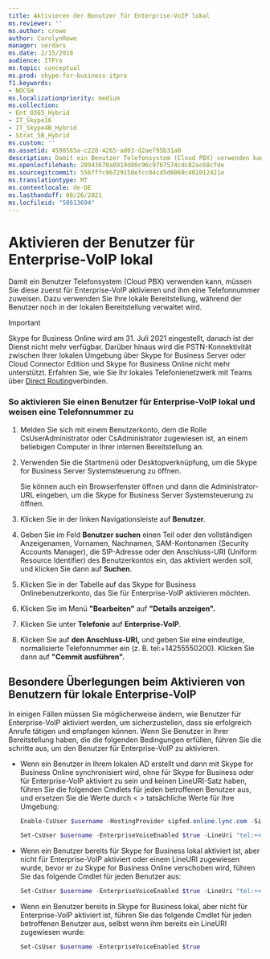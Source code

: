 ```yaml
---
title: Aktivieren der Benutzer für Enterprise-VoIP lokal
ms.reviewer: ''
ms.author: crowe
author: CarolynRowe
manager: serdars
ms.date: 2/15/2018
audience: ITPro
ms.topic: conceptual
ms.prod: skype-for-business-itpro
f1.keywords:
- NOCSH
ms.localizationpriority: medium
ms.collection:
- Ent_O365_Hybrid
- IT_Skype16
- IT_Skype4B_Hybrid
- Strat_SB_Hybrid
ms.custom: ''
ms.assetid: 4598565a-c228-4265-ad03-d2aef95b31a0
description: Damit ein Benutzer Telefonsystem (Cloud PBX) verwenden kann, müssen Sie diese zuerst für Enterprise-VoIP aktivieren und ihm eine Telefonnummer zuweisen. Dazu verwenden Sie Ihre lokale Bereitstellung, während der Benutzer noch in der lokalen Bereitstellung verwaltet wird.
ms.openlocfilehash: 28943670a0919d80c96c97b7574cdc82ac68cfde
ms.sourcegitcommit: 556fffc96729150efcc04cd5d6069c402012421e
ms.translationtype: MT
ms.contentlocale: de-DE
ms.lasthandoff: 08/26/2021
ms.locfileid: "58613694"
---
```

# <a name="enable-the-users-for-enterprise-voice-on-premises"></a>Aktivieren der Benutzer für Enterprise-VoIP lokal
 
Damit ein Benutzer Telefonsystem (Cloud PBX) verwenden kann, müssen Sie diese zuerst für Enterprise-VoIP aktivieren und ihm eine Telefonnummer zuweisen. Dazu verwenden Sie Ihre lokale Bereitstellung, während der Benutzer noch in der lokalen Bereitstellung verwaltet wird.

> [!Important]
> Skype for Business Online wird am 31. Juli 2021 eingestellt, danach ist der Dienst nicht mehr verfügbar.  Darüber hinaus wird die PSTN-Konnektivität zwischen Ihrer lokalen Umgebung über Skype for Business Server oder Cloud Connector Edition und Skype for Business Online nicht mehr unterstützt.  Erfahren Sie, wie Sie Ihr lokales Telefonienetzwerk mit Teams über [Direct Routing](/MicrosoftTeams/direct-routing-landing-page)verbinden.
  
### <a name="to-enable-a-user-for-enterprise-voice-on-premises-and-assign-a-phone-number"></a>So aktivieren Sie einen Benutzer für Enterprise-VoIP lokal und weisen eine Telefonnummer zu

1. Melden Sie sich mit einem Benutzerkonto, dem die Rolle CsUserAdministrator oder CsAdministrator zugewiesen ist, an einem beliebigen Computer in Ihrer internen Bereitstellung an.
    
2. Verwenden Sie die Startmenü oder Desktopverknüpfung, um die Skype for Business Server Systemsteuerung zu öffnen.
    
    Sie können auch ein Browserfenster öffnen und dann die Administrator-URL eingeben, um die Skype for Business Server Systemsteuerung zu öffnen.
    
3. Klicken Sie in der linken Navigationsleiste auf **Benutzer**.
    
4. Geben Sie im Feld **Benutzer suchen** einen Teil oder den vollständigen Anzeigenamen, Vornamen, Nachnamen, SAM-Kontonamen (Security Accounts Manager), die SIP-Adresse oder den Anschluss-URI (Uniform Resource Identifier) des Benutzerkontos ein, das aktiviert werden soll, und klicken Sie dann auf **Suchen**.
    
5. Klicken Sie in der Tabelle auf das Skype for Business Onlinebenutzerkonto, das Sie für Enterprise-VoIP aktivieren möchten.
    
6. Klicken Sie im Menü **"Bearbeiten"** auf **"Details anzeigen".**
    
7. Klicken Sie unter **Telefonie** auf **Enterprise-VoIP**.
    
8. Klicken Sie auf **den Anschluss-URI,** und geben Sie eine eindeutige, normalisierte Telefonnummer ein (z. B. tel:+14255550200). Klicken Sie dann auf **"Commit ausführen".**
    
## <a name="special-considerations-when-enabling-users-for-enterprise-voice-on-premises"></a>Besondere Überlegungen beim Aktivieren von Benutzern für lokale Enterprise-VoIP

In einigen Fällen müssen Sie möglicherweise ändern, wie Benutzer für Enterprise-VoIP aktiviert werden, um sicherzustellen, dass sie erfolgreich Anrufe tätigen und empfangen können. Wenn Sie Benutzer in Ihrer Bereitstellung haben, die die folgenden Bedingungen erfüllen, führen Sie die schritte aus, um den Benutzer für Enterprise-VoIP zu aktivieren.
  
- Wenn ein Benutzer in Ihrem lokalen AD erstellt und dann mit Skype for Business Online synchronisiert wird, ohne für Skype for Business oder für Enterprise-VoIP aktiviert zu sein und keinen LineURI-Satz haben, führen Sie die folgenden Cmdlets für jeden betroffenen Benutzer aus, und ersetzen Sie die Werte durch \< \> tatsächliche Werte für Ihre Umgebung:
    
  ```powershell
  Enable-CsUser $username -HostingProvider sipfed.online.lync.com -SipAddress sip:<UserName>@<SIP Domain>
  ```

  ```powershell
  Set-CsUser $username -EnterpriseVoiceEnabled $true -LineUri "tel:+<Telephone Number>"
  ```

- Wenn ein Benutzer bereits für Skype for Business lokal aktiviert ist, aber nicht für Enterprise-VoIP aktiviert oder einem LineURI zugewiesen wurde, bevor er zu Skype for Business Online verschoben wird, führen Sie das folgende Cmdlet für jeden Benutzer aus:
    
  ```powershell
  Set-CsUser $username -EnterpriseVoiceEnabled $true -LineUri "tel:+<Telephone Number>"
  ```

- Wenn ein Benutzer bereits in Skype for Business lokal, aber nicht für Enterprise-VoIP aktiviert ist, führen Sie das folgende Cmdlet für jeden betroffenen Benutzer aus, selbst wenn ihm bereits ein LineURI zugewiesen wurde:
    
  ```powershell
  Set-CsUser $username -EnterpriseVoiceEnabled $true
  ```